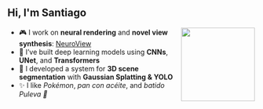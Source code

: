 <h2>Hi, I'm Santiago</h2>
<img align="right" width="150" src="https://i.imgur.com/3kwWOQc.jpeg" />

<ul>
  <li>🎮 I work on <strong>neural rendering</strong> and <strong>novel view synthesis</strong>: <a href="https://github.com/kunSurenioRBG/NeuroView">NeuroView</a></li>
  <li>🧠 I’ve built deep learning models using <strong>CNNs</strong>, <strong>UNet</strong>, and <strong>Transformers</strong></li>
  <li>🧩 I developed a system for <strong>3D scene segmentation</strong> with <strong>Gaussian Splatting & YOLO</strong></li>
  <li>✨ I like <em>Pokémon</em>, <em>pan con acéite</em>, and <em>batido Puleva 🦆</em></li>
</ul>

